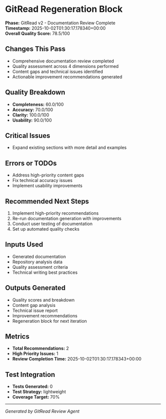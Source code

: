 # GitRead Regeneration Block

**Phase:** GitRead v2 - Documentation Review Complete  
**Timestamp:** 2025-10-02T01:30:17.178340+00:00  
**Overall Quality Score:** 78.5/100

## Changes This Pass

- Comprehensive documentation review completed
- Quality assessment across 4 dimensions performed
- Content gaps and technical issues identified
- Actionable improvement recommendations generated

## Quality Breakdown

- **Completeness:** 60.0/100
- **Accuracy:** 70.0/100
- **Clarity:** 100.0/100
- **Usability:** 90.0/100

## Critical Issues

- Expand existing sections with more detail and examples

## Errors or TODOs

- Address high-priority content gaps
- Fix technical accuracy issues
- Implement usability improvements

## Recommended Next Steps

1. Implement high-priority recommendations
1. Re-run documentation generation with improvements
1. Conduct user testing of documentation
1. Set up automated quality checks

## Inputs Used

- Generated documentation
- Repository analysis data
- Quality assessment criteria
- Technical writing best practices

## Outputs Generated

- Quality scores and breakdown
- Content gap analysis
- Technical issue report
- Improvement recommendations
- Regeneration block for next iteration

## Metrics

- **Total Recommendations:** 2
- **High Priority Issues:** 1
- **Review Completion Time:** 2025-10-02T01:30:17.178343+00:00

## Test Integration

- **Tests Generated:** 0
- **Test Strategy:** lightweight
- **Coverage Target:** 70%

---

*Generated by GitRead Review Agent*
